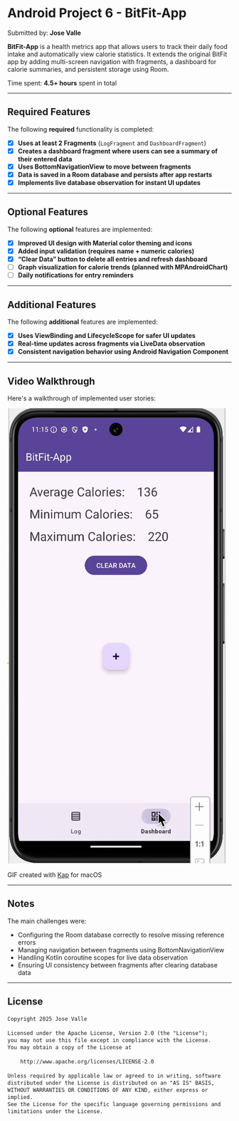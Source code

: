 # Android Project 6 - **BitFit-App**

Submitted by: **Jose Valle**

**BitFit-App** is a health metrics app that allows users to track their daily food intake and automatically view calorie statistics. It extends the original BitFit app by adding multi-screen navigation with fragments, a dashboard for calorie summaries, and persistent storage using Room.

Time spent: **4.5+ hours** spent in total

---

## Required Features

The following **required** functionality is completed:

- [x] **Uses at least 2 Fragments** (`LogFragment` and `DashboardFragment`)
- [x] **Creates a dashboard fragment where users can see a summary of their entered data**
- [x] **Uses BottomNavigationView to move between fragments**
- [x] **Data is saved in a Room database and persists after app restarts**
- [x] **Implements live database observation for instant UI updates**

---

## Optional Features

The following **optional** features are implemented:

- [x] **Improved UI design with Material color theming and icons**
- [x] **Added input validation (requires name + numeric calories)**
- [x] **“Clear Data” button to delete all entries and refresh dashboard**
- [ ] **Graph visualization for calorie trends (planned with MPAndroidChart)**
- [ ] **Daily notifications for entry reminders**

---

## Additional Features

The following **additional** features are implemented:

- [x] **Uses ViewBinding and LifecycleScope for safer UI updates**
- [x] **Real-time updates across fragments via LiveData observation**
- [x] **Consistent navigation behavior using Android Navigation Component**

---

## Video Walkthrough

Here's a walkthrough of implemented user stories:

<img src='bitfitapp.gif' title='Video Walkthrough' width='' alt='Video Walkthrough' />

GIF created with [Kap](https://getkap.co/) for macOS

---

## Notes

The main challenges were:
- Configuring the Room database correctly to resolve missing reference errors
- Managing navigation between fragments using BottomNavigationView
- Handling Kotlin coroutine scopes for live data observation
- Ensuring UI consistency between fragments after clearing database data

---

## License

    Copyright 2025 Jose Valle

    Licensed under the Apache License, Version 2.0 (the "License");
    you may not use this file except in compliance with the License.
    You may obtain a copy of the License at

        http://www.apache.org/licenses/LICENSE-2.0

    Unless required by applicable law or agreed to in writing, software
    distributed under the License is distributed on an "AS IS" BASIS,
    WITHOUT WARRANTIES OR CONDITIONS OF ANY KIND, either express or implied.
    See the License for the specific language governing permissions and
    limitations under the License.
